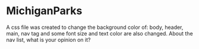 # MichiganParks
A css file was created to change the background color of: body, header, main, nav tag and some font size and text color are also changed. About the nav list, what is your opinion on it? 
